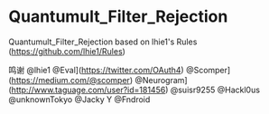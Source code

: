 # Quantumult_Filter_Rejection
Quantumult_Filter_Rejection based on lhie1's Rules (https://github.com/lhie1/Rules)


鸣谢
@lhie1
@Eval](https://twitter.com/OAuth4)
@Scomper](https://medium.com/@scomper)
@Neurogram](http://www.taguage.com/user?id=181456)
@suisr9255
@Hackl0us
@unknownTokyo
@Jacky Y
@Fndroid
